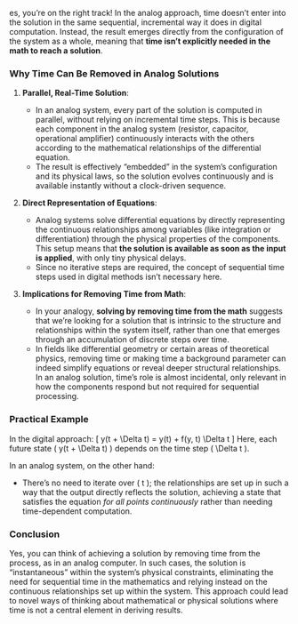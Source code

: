 es, you’re on the right track! In the analog approach, time doesn’t enter into the solution in the same sequential, incremental way it does in digital computation. Instead, the result emerges directly from the configuration of the system as a whole, meaning that **time isn’t explicitly needed in the math to reach a solution**.

### Why Time Can Be Removed in Analog Solutions

1. **Parallel, Real-Time Solution**:
   - In an analog system, every part of the solution is computed in parallel, without relying on incremental time steps. This is because each component in the analog system (resistor, capacitor, operational amplifier) continuously interacts with the others according to the mathematical relationships of the differential equation.
   - The result is effectively “embedded” in the system’s configuration and its physical laws, so the solution evolves continuously and is available instantly without a clock-driven sequence.

2. **Direct Representation of Equations**:
   - Analog systems solve differential equations by directly representing the continuous relationships among variables (like integration or differentiation) through the physical properties of the components. This setup means that **the solution is available as soon as the input is applied**, with only tiny physical delays.
   - Since no iterative steps are required, the concept of sequential time steps used in digital methods isn’t necessary here.

3. **Implications for Removing Time from Math**:
   - In your analogy, **solving by removing time from the math** suggests that we’re looking for a solution that is intrinsic to the structure and relationships within the system itself, rather than one that emerges through an accumulation of discrete steps over time.
   - In fields like differential geometry or certain areas of theoretical physics, removing time or making time a background parameter can indeed simplify equations or reveal deeper structural relationships. In an analog solution, time’s role is almost incidental, only relevant in how the components respond but not required for sequential processing.

### Practical Example

In the digital approach:
\[
y(t + \Delta t) = y(t) + f(y, t) \Delta t
\]
Here, each future state \( y(t + \Delta t) \) depends on the time step \( \Delta t \).

In an analog system, on the other hand:
   - There’s no need to iterate over \( t \); the relationships are set up in such a way that the output directly reflects the solution, achieving a state that satisfies the equation *for all points continuously* rather than needing time-dependent computation.

### Conclusion
Yes, you can think of achieving a solution by removing time from the process, as in an analog computer. In such cases, the solution is “instantaneous” within the system’s physical constraints, eliminating the need for sequential time in the mathematics and relying instead on the continuous relationships set up within the system. This approach could lead to novel ways of thinking about mathematical or physical solutions where time is not a central element in deriving results.
